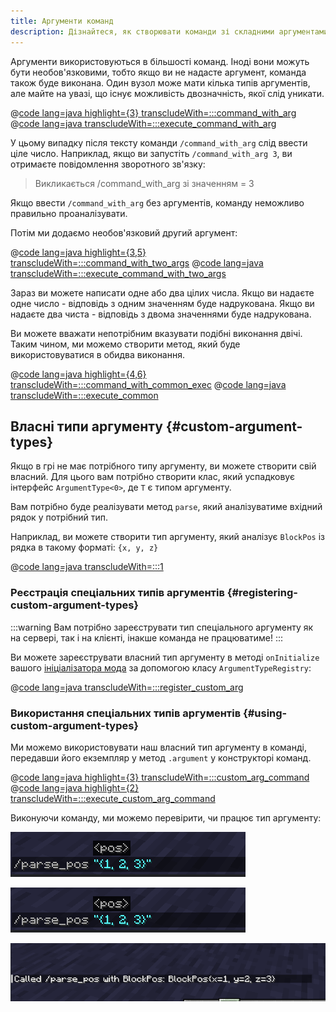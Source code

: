 ```yaml
---
title: Аргументи команд
description: Дізнайтеся, як створювати команди зі складними аргументами.
---
```


Аргументи використовуються в більшості команд. Іноді вони можуть бути необов'язковими, тобто якщо ви не надасте аргумент, команда також буде виконана. Один вузол може мати кілька типів аргументів, але майте на увазі, що існує можливість двозначність, якої слід уникати.

@[code lang=java highlight={3} transcludeWith=:::command_with_arg](@/reference/1.21/src/main/java/com/example/docs/command/FabricDocsReferenceCommands.java)
@[code lang=java transcludeWith=:::execute_command_with_arg](@/reference/1.21/src/main/java/com/example/docs/command/FabricDocsReferenceCommands.java)

У цьому випадку після тексту команди `/command_with_arg` слід ввести ціле число. Наприклад, якщо ви
запустіть `/command_with_arg 3`, ви отримаєте повідомлення зворотного зв'язку:

> Викликається /command_with_arg зі значенням = 3

Якщо ввести `/command_with_arg` без аргументів, команду неможливо правильно проаналізувати.

Потім ми додаємо необов'язковий другий аргумент:

@[code lang=java highlight={3,5} transcludeWith=:::command_with_two_args](@/reference/1.21/src/main/java/com/example/docs/command/FabricDocsReferenceCommands.java)
@[code lang=java transcludeWith=:::execute_command_with_two_args](@/reference/1.21/src/main/java/com/example/docs/command/FabricDocsReferenceCommands.java)

Зараз ви можете написати одне або два цілих числа. Якщо ви надаєте одне число - відповідь з одним значенням буде надрукована. Якщо ви надаєте два чиста - відповідь з двома значеннями буде надрукована.

Ви можете вважати непотрібним вказувати подібні виконання двічі. Таким чином, ми можемо створити метод, який буде використовуватися в
обидва виконання.

@[code lang=java highlight={4,6} transcludeWith=:::command_with_common_exec](@/reference/1.21/src/main/java/com/example/docs/command/FabricDocsReferenceCommands.java)
@[code lang=java transcludeWith=:::execute_common](@/reference/1.21/src/main/java/com/example/docs/command/FabricDocsReferenceCommands.java)

## Власні типи аргументу {#custom-argument-types}

Якщо в грі не має потрібного типу аргументу, ви можете створити свій власний. Для цього вам потрібно створити клас, який успадковує інтерфейс `ArgumentType<0>`, де `T` є типом аргументу.

Вам потрібно буде реалізувати метод `parse`, який аналізуватиме вхідний рядок у потрібний тип.

Наприклад, ви можете створити тип аргументу, який аналізує `BlockPos` із рядка в такому форматі: `{x, y, z}`

@[code lang=java transcludeWith=:::1](@/reference/1.21/src/main/java/com/example/docs/command/BlockPosArgumentType.java)

### Реєстрація спеціальних типів аргументів {#registering-custom-argument-types}

:::warning
Вам потрібно зареєструвати тип спеціального аргументу як на сервері, так і на клієнті, інакше команда не працюватиме!
:::

Ви можете зареєструвати власний тип аргументу в методі `onInitialize` вашого [ініціалізатора мода](./getting-started/project-structure#entrypoints) за допомогою класу `ArgumentTypeRegistry`:

@[code lang=java transcludeWith=:::register_custom_arg](@/reference/1.21/src/main/java/com/example/docs/command/FabricDocsReferenceCommands.java)

### Використання спеціальних типів аргументів {#using-custom-argument-types}

Ми можемо використовувати наш власний тип аргументу в команді, передавши його екземпляр у метод `.argument` у конструкторі команд.

@[code lang=java highlight={3} transcludeWith=:::custom_arg_command](@/reference/1.21/src/main/java/com/example/docs/command/FabricDocsReferenceCommands.java)
@[code lang=java highlight={2} transcludeWith=:::execute_custom_arg_command](@/reference/1.21/src/main/java/com/example/docs/command/FabricDocsReferenceCommands.java)

Виконуючи команду, ми можемо перевірити, чи працює тип аргументу:

![Недійсний аргумент](/assets/develop/commands/custom-arguments_valid.png)

![Дійсний аргумент](/assets/develop/commands/custom-arguments_valid.png)

![Результат команди](/assets/develop/commands/custom-arguments_result.png)
